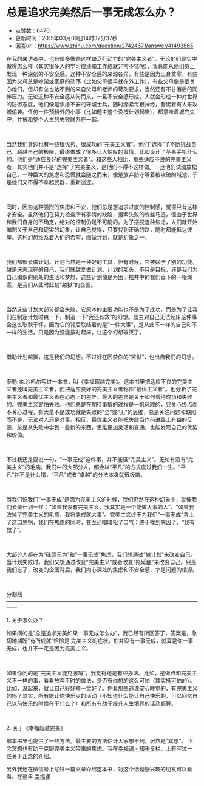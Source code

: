 # 总是追求完美然后一事无成怎么办？
- 点赞数：6470
- 更新时间：2015年03月09日14时32分37秒
- 回答url：https://www.zhihu.com/question/27424671/answer/41493865
<body>
 <p data-pid="v4KwTH7_">在我的来访者中，也有很多像题这样缺乏行动力的“完美主义者”。无论他们现实中做得怎么样（其实很多人的学习成绩和工作成就非常不错呢），我总能从他们身上发现一种深刻的不安全感。这种不安全感的来源各异，有些是因为出身贫寒，有些因为父母总是吵架或家庭的动荡（比如父母很早就在外工作），有些父母倒是很关心他们，但却有总也达不到的来自父母和老师的苛刻要求，当然还有不甘落后的同伴压力。无论这种不安全感从何而来，一旦不安全感形成，人就会形成一种对世界的防御态度。他们像是焦虑不安的守城士兵，随时绷紧每根神经，警惕着有人来攻城偷袭。任何一件预料外的小事（比如题主这个没按计划起床），都意味着城门失守，并被和整个人生的失败联系在一起。</p>
 <br>
 <p data-pid="7CZbvH65">当然我们身边也有一些很优秀、很成功的“完美主义者”。他们“选择”了不断挑战自己，超越自己的极限，最终做成了很多让人惊叹的事情，比如设计了苹果手机什么的。他们是“适应良好的完美主义者”。和这些人相比，那些适应不良的完美主义者，其实他们并不是“选择”了完美主义，是他们不得不这样做。一旦他们试图放松自己，一种巨大的焦虑和恐慌就会随之而来，像是放弃防守等着被攻破的城池，于是他们又不得不拿起武器，重新巡逻。</p>
 <br>
 <p data-pid="Up-Y4749">同时，因为这种强烈的焦虑和不安，他们总是想追求过度的控制感，觉得只有这样才安全。虽然他们在努力检查所有事情的缺陷，搜索失败的蛛丝马迹，但由于世界和我们自身的不确定，绝对的控制仍是不可能的。为了摆脱这种焦虑，人们就开始编制关于自己和现实的幻象，让自己觉得，只要找到正确的路，随时都能抵达彼岸。这种幻想维系着人们的希望，而做计划，就是幻象之一。</p>
 <br>
 <p data-pid="2dY3iOyf">我们都很爱做计划。计划当然是一种好的工具，但有时候，它被赋予了别的功能。越是厌恶现在的自己，我们就越爱做计划。计划的那头，不只是目标，还是我们为自己编织的别处的生活和梦想，这些计划像是为困于枯井中的我们垂下的一根绳索，是我们从此时此刻“越狱”的企图。</p>
 <br>
 <p data-pid="uXYv96YH">当然这些计划大部分都会失败。它原本的主要功能也不是为了成功，而是为了让我们在制定计划时爽一下，制造一下“我还有救”的幻想。题主对自己无法起床这件事会这么耿耿于怀，因为它的背后联结着的是“一件大事”，是从此不一样的自己和不一样的生活，只是因为没能按时起床，让这个幻想破灭了。</p>
 <br>
 <p data-pid="Fiqh32nt">借助计划越狱，这是我们的幻想。不过好在囚禁你的“监狱”，也出自我们的幻想。</p>
 <br>
 <p data-pid="KDUiYGGr">泰勒.本.沙哈尔写过一本书，叫《幸福超越完美》。这本书里把适应不良的完美主义者还叫完美主义者，而把适应良好的完美主义者称作“最优主义者”。他分析了完美主义者和最优主义者在心态上的差异。最大的差异是关于如何看待成功和失败的。完美主义害怕失败。他们总是在期待事情的过程是一帆风顺的，只关心终点而不关心过程，有大量不是成功就是失败的“全”或“无”的思维，总是关注问题和缺陷而不是，无论对人还是对事。相反，最优主义者能把失败当作前进路上有益的反馈，总是从失败中学到一些新的东西，思维更加灵活和变通，也能发现自己的优势和价值。</p>
 <br>
 <p data-pid="_uFS15RT">不过我还是要说一句，“一事无成”这件事，并不能怪“完美主义”。无论有没有“完美主义”的毛病，我们中的大部分人，都会以“平凡”的方式度过我们一生。“平凡“并不是什么错，“平凡”或者“卓越”的分法本身就很极端。</p>
 <br>
 <p data-pid="cZM_NC_O">当我们说我们“一事无成”是因为完美主义的时候，我们仍然在这种幻象中，就像我们爱做计划一样：“如果我没有完美主义，我其实是一个能做大事的人”、“如果我改掉了完美主义的毛病，我将能成就大事”。完美主义终于为我们“一事无成”背上了这口黑锅，我们在焦虑的同时，甚至还暗暗松了口气：终于找到病因了，“我有救了”。</p>
 <br>
 <p data-pid="FsqnyEQV">大部分人都在为“碌碌无为”和“一事无成”焦虑，我们想通过“做计划”来改变自己，当计划失败时，我们又想通过改变“完美主义”或者改变“拖延症”来改变自己。只是我们忘了，改变的企图背后，我们内心深处的焦虑和不安全感，才是问题的根源。</p>
 <br>
 <p data-pid="foeVSM8O">分割线——————————————————————————————————————</p>
 <p data-pid="sneB7li1">1. 关于怎么办？</p>
 <p data-pid="jVJGmG4T">如果问的是”总是追求完美如果一事无成怎么办“，我已经有所回答了，答案是，急切地期盼”有所成就“恰恰是 完美主义的症状。你并没有一事无成，就算是你一事无成，也并不一定是因为完美主义。</p>
 <br>
 <p data-pid="5UW6HO23">如果你问的是”完美主义能克服吗“，我觉得还是有些办法。比如，是做点和完美主义不一样的事，看看放弃平时的做法，是否有你想的这么可怕（其实挺可怕的）。比如，没起来，就让自己好好睡一觉好了。你看那些逃课安心睡觉的，有完美主义的吗？其实，所有能让你快乐点的活动（不知道什么能让自己快乐的，可以回忆自己以前快乐的时候在干什么？）和所有有助于提升人生境界的活动都算。</p>
 <br>
 <p data-pid="YhweihGD">2. 关于《幸福超越完美》</p>
 <p data-pid="CitgQQH4">那本书里也提供了一些方法。最主要的方法估计大家想不到，居然是”冥想“。 正念冥想也有助于克服完美主义带来的焦虑。我在<a href="http://zhuanlan.zhihu.com/happy" class="internal">幸福课 - 知乎专栏</a>，上有写过一些关于正念的介绍。</p>
 <p data-pid="GZqukvr0">另外我还在微信号上写过一篇文章介绍这本书，对这个话题感兴趣的朋友可以看看。在这里 <a href="https://link.zhihu.com/?target=http%3A//mp.weixin.qq.com/s%3F__biz%3DMjM5MTg3MDA5NA%3D%3D%26mid%3D204182992%26idx%3D2%26sn%3D772d685bf080cb798c7652ebd109d746%23rd" class=" wrap external" target="_blank" rel="nofollow noreferrer">幸福课</a></p>
</body>